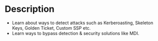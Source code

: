 # Description

* Learn about ways to detect attacks such as Kerberoasting, Skeleton Keys, Golden Ticket, Custom SSP etc.
* Learn ways to bypass detection & security solutions like MDI.
